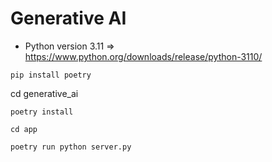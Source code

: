 # Generative AI

- Python version 3.11 => https://www.python.org/downloads/release/python-3110/

```
pip install poetry
```

cd generative_ai

```
poetry install
```

```
cd app
```

```
poetry run python server.py
```